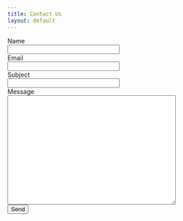 ```yaml
---
title: Contact Us
layout: default
---
```

<form action="//formspree.io/nidaan@gmail.com" method="POST">
<label for="name">Name</label><br/>
<input type="text" id="name" name="name" style="width:50%"><br/>
<label for="_replyto">Email</label><br/>
<input type="email" id="_replyto" name="_replyto" style="width:50%" required><br/>
<label for="_subject">Subject</label><br/>
<input type="text" id="_subject" name="_subject" style="width:50%"><br/>
<label for="message">Message</label><br/>
<textarea id="message" name="message" rows="16" style="width:75%" required></textarea><br/>
<button type="submit">Send</button>
</form>